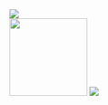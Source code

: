 <div align="left">
	<img src="https://metrics.lecoq.io/kid1110?template=classic&config.timezone=Asia%2FShanghai">
</div>
<div style="display:inline-block">
	<span align="left">
	<img height="137px" src="https://github-readme-stats.vercel.app/api?username=kid1110&show_icons=true&theme=radical" />
</span>

<span align="center">
	<img  src="https://github-readme-stats.vercel.app/api/top-langs/?username=kid1110&layout=compact&show_icons=true&theme=radical" />
</span>	
</div>










